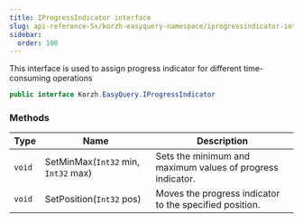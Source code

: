 ```yaml
---
title: IProgressIndicator interface
slug: api-reference-5x/korzh-easyquery-namespace/iprogressindicator-interface
sidebar:
  order: 100
---
```


This interface is used to assign progress indicator for different time-consuming operations
```csharp
public interface Korzh.EasyQuery.IProgressIndicator

```

### Methods

| Type | Name | Description | 
| --- | --- | --- | 
| `void` | SetMinMax(`Int32` min, `Int32` max) | Sets the minimum and maximum values of progress indicator. | 
| `void` | SetPosition(`Int32` pos) | Moves the progress indicator to the specified position. |
